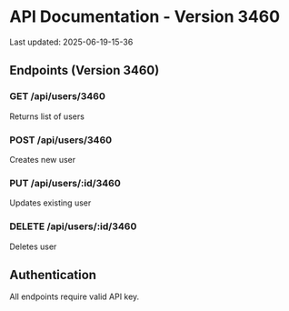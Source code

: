 # API Documentation - Version 3460
Last updated: 2025-06-19-15-36

## Endpoints (Version 3460)

### GET /api/users/3460
Returns list of users

### POST /api/users/3460
Creates new user

### PUT /api/users/:id/3460
Updates existing user

### DELETE /api/users/:id/3460
Deletes user

## Authentication
All endpoints require valid API key.
